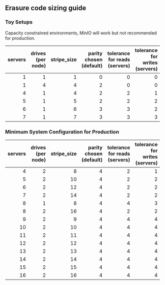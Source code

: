 ## Erasure code sizing guide

### Toy Setups

Capacity constrained environments, MinIO will work but not recommended for production.

| servers | drives (per node) | stripe_size | parity chosen (default) | tolerance for reads (servers) | tolerance for writes (servers) |
|--------:|------------------:|------------:|------------------------:|------------------------------:|-------------------------------:|
|       1 |                 1 |           1 |                       0 |                             0 |                              0 |
|       1 |                 4 |           4 |                       2 |                             0 |                              0 |
|       4 |                 1 |           4 |                       2 |                             2 |                              1 |
|       5 |                 1 |           5 |                       2 |                             2 |                              2 |
|       6 |                 1 |           6 |                       3 |                             3 |                              2 |
|       7 |                 1 |           7 |                       3 |                             3 |                              3 |

### Minimum System Configuration for Production

| servers | drives (per node) | stripe_size | parity chosen (default) | tolerance for reads (servers) | tolerance for writes (servers) |
|--------:|------------------:|------------:|------------------------:|------------------------------:|-------------------------------:|
|       4 |                 2 |           8 |                       4 |                             2 |                              1 |
|       5 |                 2 |          10 |                       4 |                             2 |                              2 |
|       6 |                 2 |          12 |                       4 |                             2 |                              2 |
|       7 |                 2 |          14 |                       4 |                             2 |                              2 |
|       8 |                 1 |           8 |                       4 |                             4 |                              3 |
|       8 |                 2 |          16 |                       4 |                             2 |                              2 |
|       9 |                 2 |           9 |                       4 |                             4 |                              4 |
|      10 |                 2 |          10 |                       4 |                             4 |                              4 |
|      11 |                 2 |          11 |                       4 |                             4 |                              4 |
|      12 |                 2 |          12 |                       4 |                             4 |                              4 |
|      13 |                 2 |          13 |                       4 |                             4 |                              4 |
|      14 |                 2 |          14 |                       4 |                             4 |                              4 |
|      15 |                 2 |          15 |                       4 |                             4 |                              4 |
|      16 |                 2 |          16 |                       4 |                             4 |                              4 |

